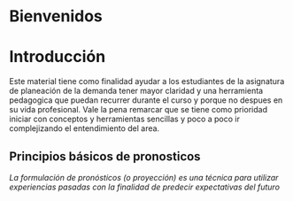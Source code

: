# Bienvenidos 




# Introducción


Este material tiene como finalidad ayudar a los estudiantes de la asignatura de planeación de la demanda tener 
mayor claridad y una herramienta pedagogica que puedan recurrer durante el curso y porque no despues en su vida profesional. 
Vale la pena remarcar que se tiene como prioridad iniciar con conceptos y herramientas sencillas y poco a poco ir complejizando el 
entendimiento del area. 

## Principios básicos de pronosticos 

*La formulación de pronósticos (o proyección) es una técnica para utilizar experiencias pasadas con la finalidad de predecir expectativas del futuro*








